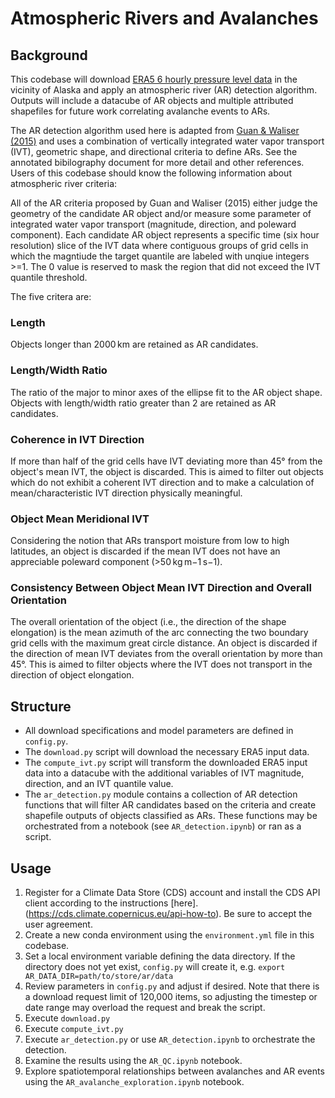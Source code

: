 # Atmospheric Rivers and Avalanches

## Background
This codebase will download [ERA5 6 hourly pressure level data](https://cds.climate.copernicus.eu/cdsapp#!/dataset/reanalysis-era5-pressure-levels?tab=overview) in the vicinity of Alaska and apply an atmospheric river (AR) detection algorithm. Outputs will include a datacube of AR objects and multiple attributed shapefiles for future work correlating avalanche events to ARs. 

The AR detection algorithm used here is adapted from [Guan & Waliser (2015)](https://agupubs.onlinelibrary.wiley.com/doi/full/10.1002/2015JD024257) and uses a combination of vertically integrated water vapor transport (IVT), geometric shape, and directional criteria to define ARs. See the annotated bibilography document for more detail and other references. Users of this codebase should know the following information about atmospheric river criteria:

All of the AR criteria proposed by Guan and Waliser (2015) either judge the geometry of the candidate AR object and/or measure some parameter of integrated water vapor transport (magnitude, direction, and poleward component). Each candidate AR object represents a specific time (six hour resolution) slice of the IVT data where contiguous groups of grid cells in which the magntiude the target quantile are labeled with unqiue integers >=1. The 0 value is reserved to mask the region that did not exceed the IVT quantile threshold.

The five critera are:

### Length
Objects longer than 2000 km are retained as AR candidates.
### Length/Width Ratio
The ratio of the major to minor axes of the ellipse fit to the AR object shape. Objects with length/width ratio greater than 2 are retained as AR candidates.
### Coherence in IVT Direction
If more than half of the grid cells have IVT deviating more than 45° from the object's mean IVT, the object is discarded. This is aimed to filter out objects which do not exhibit a coherent IVT direction and to make a calculation of mean/characteristic IVT direction physically meaningful.
### Object Mean Meridional IVT
Considering the notion that ARs transport moisture from low to high latitudes, an object is discarded if the mean IVT does not have an appreciable poleward component (>50 kg m−1 s−1).
### Consistency Between Object Mean IVT Direction and Overall Orientation
The overall orientation of the object (i.e., the direction of the shape elongation) is the mean azimuth of the arc connecting the two boundary grid cells with the maximum great circle distance. An object is discarded if the direction of mean IVT deviates from the overall orientation by more than 45°. This is aimed to filter objects where the IVT does not transport in the direction of object elongation.

## Structure
 - All download specifications and model parameters are defined in `config.py`.
 - The `download.py` script will download the necessary ERA5 input data.
 - The `compute_ivt.py` script will transform the downloaded ERA5 input data into a datacube with the additional variables of IVT magnitude, direction, and an IVT quantile value.
 - The `ar_detection.py` module contains a collection of AR detection functions that will filter AR candidates based on the criteria and create shapefile outputs of objects classified as ARs. These functions may be orchestrated from a notebook (see `AR_detection.ipynb`) or ran as a script. 

## Usage
1. Register for a Climate Data Store (CDS) account and install the CDS API client according to the instructions [here].(https://cds.climate.copernicus.eu/api-how-to). Be sure to accept the user agreement. 
2. Create a new conda environment using the `environment.yml` file in this codebase.
3. Set a local environment variable defining the data directory. If the directory does not yet exist, `config.py` will create it, e.g. `export AR_DATA_DIR=path/to/store/ar/data`
5. Review parameters in `config.py` and adjust if desired. Note that there is a download request limit of 120,000 items, so adjusting the timestep or date range may overload the request and break the script.
6. Execute `download.py`
7. Execute `compute_ivt.py`
8. Execute `ar_detection.py` or use `AR_detection.ipynb` to orchestrate the detection.
9. Examine the results using the `AR_QC.ipynb` notebook.
10. Explore spatiotemporal relationships between avalanches and AR events using the `AR_avalanche_exploration.ipynb` notebook.